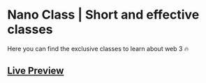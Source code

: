# Nano Class | Short and effective classes

Here you can find the exclusive classes to learn about web 3 🔥

## [Live Preview]()
